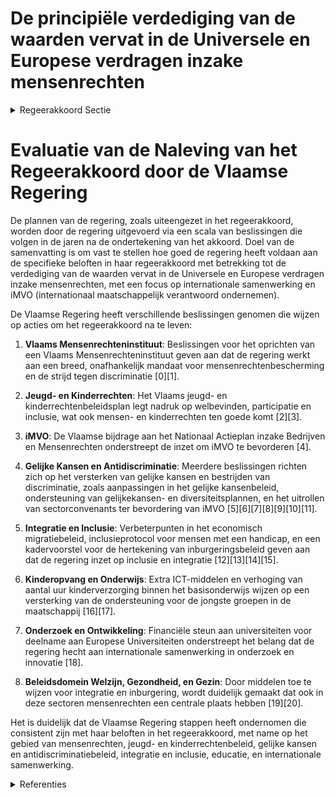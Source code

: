 # De principiële verdediging van de waarden vervat in de Universele en Europese verdragen inzake mensenrechten

<details>
        <summary>Regeerakkoord Sectie </summary>
        <p>4.9 De principiële verdediging van de waarden vervat in de Universele en Europese verdragen inzake mensenrechten Het Vlaams internationaal beleid mag niet waar-denvrij zijn. Vlaanderen zet daarom principieel en volop in op het respecteren van mensenrechten wat doordringt in alle facetten van het inter-nationaal beleid. Bij haar acties in het buitenland, draagt de Vlaamse regering dan ook actief de waarden vervat in de Universele en Europese verdragen inzake mensenrechten uit. De educatie en emancipatie van de vrouw biedt de sleutel tot (financiële) vrijheid. Door volop in te zetten op projecten die de gelijkheid tussen man en vrouw bevorderen en door te focussen op thema's zoals gendergelijkheid, seksuele opvoeding en educatie, genereert de Vlaamse Overheid met haar beleid rond ontwikkelingssamenwerking impact en succesvolle resultaten. Zij doet dit tevens in samenwerking met het Vlaams parlement waardoor de Vlaamse parlementaire diplo matie een onderdeel wordt van het internatio-naal beleid inzake mensen- en vrouwenrechten, meer bepaald door een plaats te geven aan de Vlaamse parlementaire activiteit binnen de Raad voor Europa, de internationale behoeder van mensenrechten, democratie en de rechtstaat. De Vlaamse regering zal tevens opbouwend mee werken aan de ontwikkeling van een Europees en internationaal kader inzake ondernemen en mensenrechten. Samen met FIT, en met de andere betrokken agentschappen en departementen, zet zij bedrijven ertoe aan om de mensenrechten te eerbiedigen en in te zetten op internationaal maatschappelijk verantwoord ondernemen of iMVO. Ook waardig werk in internationale productie- en distributieketens is daarbij een belangrijk aandachtspunt. Concreet houdt dit in dat Vlaanderen meewerkt aan de ontwikkeling van het internationaal en Europees kader rond bedrijven en mensenrechten, om een gelijk speelveld voor bedrijven te verzekeren. Bestaande middelen inzake handel en ontwikkelings-samenwerking, kunnen deels ingezet worden voor iMVO-beleid. De mogelijkheid om sectorconvenanten in Vlaanderen uit te rollen, naar analogie met de bestaande praktijk in Nederland, wordt geopend. </p>
        </details> 

# Evaluatie van de Naleving van het Regeerakkoord door de Vlaamse Regering

De plannen van de regering, zoals uiteengezet in het regeerakkoord, worden door de regering uitgevoerd via een scala van beslissingen die volgen in de jaren na de ondertekening van het akkoord. Doel van de samenvatting is om vast te stellen hoe goed de regering heeft voldaan aan de specifieke beloften in haar regeerakkoord met betrekking tot de verdediging van de waarden vervat in de Universele en Europese verdragen inzake mensenrechten, met een focus op internationale samenwerking en iMVO (internationaal maatschappelijk verantwoord ondernemen).

De Vlaamse Regering heeft verschillende beslissingen genomen die wijzen op acties om het regeerakkoord na te leven:

1. **Vlaams Mensenrechteninstituut**: Beslissingen voor het oprichten van een Vlaams Mensenrechteninstituut geven aan dat de regering werkt aan een breed, onafhankelijk mandaat voor mensenrechtenbescherming en de strijd tegen discriminatie \[0\]\[1\].

2. **Jeugd- en Kinderrechten**: Het Vlaams jeugd- en kinderrechtenbeleidsplan legt nadruk op welbevinden, participatie en inclusie, wat ook mensen- en kinderrechten ten goede komt \[2\]\[3\].

3. **iMVO**: De Vlaamse bijdrage aan het Nationaal Actieplan inzake Bedrijven en Mensenrechten onderstreept de inzet om iMVO te bevorderen \[4\].

4. **Gelijke Kansen en Antidiscriminatie**: Meerdere beslissingen richten zich op het versterken van gelijke kansen en bestrijden van discriminatie, zoals aanpassingen in het gelijke kansenbeleid, ondersteuning van gelijkekansen- en diversiteitsplannen, en het uitrollen van sectorconvenants ter bevordering van iMVO \[5\]\[6\]\[7\]\[8\]\[9\]\[10\]\[11\].

5. **Integratie en Inclusie**: Verbeterpunten in het economisch migratiebeleid, inclusieprotocol voor mensen met een handicap, en een kadervoorstel voor de hertekening van inburgeringsbeleid geven aan dat de regering inzet op inclusie en integratie \[12\]\[13\]\[14\]\[15\].

6. **Kinderopvang en Onderwijs**: Extra ICT-middelen en verhoging van aantal uur kinderverzorging binnen het basisonderwijs wijzen op een versterking van de ondersteuning voor de jongste groepen in de maatschappij \[16\]\[17\].

7. **Onderzoek en Ontwikkeling**: Financiële steun aan universiteiten voor deelname aan Europese Universiteiten onderstreept het belang dat de regering hecht aan internationale samenwerking in onderzoek en innovatie \[18\].

8. **Beleidsdomein Welzijn, Gezondheid, en Gezin**: Door middelen toe te wijzen voor integratie en inburgering, wordt duidelijk gemaakt dat ook in deze sectoren mensenrechten een centrale plaats hebben \[19\]\[20\].

Het is duidelijk dat de Vlaamse Regering stappen heeft ondernomen die consistent zijn met haar beloften in het regeerakkoord, met name op het gebied van mensenrechten, jeugd- en kinderrechtenbeleid, gelijke kansen en antidiscriminatiebeleid, integratie en inclusie, educatie, en internationale samenwerking.

<details>
        <summary> Referenties</summary>
        **[\[0\]](https://beslissingenvlaamseregering.vlaanderen.be/?search=Oprichtingsdecreet%20Vlaams%20Mensenrechteninstituut&dateOption=select&startDate=2022-03-25T09%3A00%3A00Z&endDate=2022-03-25T09%3A00%3A00Z)** : **(2022-03-25)** Oprichtingsdecreet Vlaams Mensenrechteninstituut 

**[\[1\]](https://beslissingenvlaamseregering.vlaanderen.be/?search=Oprichtingsdecreet%20Vlaams%20Mensenrechteninstituut&dateOption=select&startDate=2021-12-17T09%3A00%3A00Z&endDate=2021-12-17T09%3A00%3A00Z)** : **(2021-12-17)** Oprichtingsdecreet Vlaams Mensenrechteninstituut 

**[\[2\]](https://beslissingenvlaamseregering.vlaanderen.be/?search=Vlaams%20jeugd-%20en%20kinderrechtenbeleidsplan%3A%20vijf%20prioritaire%20doelstellingen&dateOption=select&startDate=2020-02-07T09%3A00%3A00Z&endDate=2020-02-07T09%3A00%3A00Z)** : **(2020-02-07)** Vlaams jeugd- en kinderrechtenbeleidsplan: vijf prioritaire doelstellingen 

**[\[3\]](https://beslissingenvlaamseregering.vlaanderen.be/?search=Vlaams%20jeugd-%20en%20kinderrechtenbeleidsplan%3A%20vijf%20prioritaire%20doelstellingen&dateOption=select&startDate=2020-03-13T09%3A00%3A00Z&endDate=2020-03-13T09%3A00%3A00Z)** : **(2020-03-13)** Vlaams jeugd- en kinderrechtenbeleidsplan: vijf prioritaire doelstellingen 

**[\[4\]](https://beslissingenvlaamseregering.vlaanderen.be/?search=Vlaamse%20bijdrage%20voor%20het%20tweede%20Nationaal%20Actieplan%20inzake%20Bedrijven%20en%20Mensenrechten&dateOption=select&startDate=2022-04-22T08%3A00%3A00Z&endDate=2022-04-22T08%3A00%3A00Z)** : **(2022-04-22)** Vlaamse bijdrage voor het tweede Nationaal Actieplan inzake Bedrijven en Mensenrechten 

**[\[5\]](https://beslissingenvlaamseregering.vlaanderen.be/?search=Uitvoeringsbesluit%20Kaderdecreet%20Vlaamse%20gelijkekansen-%20en%20gelijkebehandelingsbeleid&dateOption=select&startDate=2023-12-22T09%3A00%3A00Z&endDate=2023-12-22T09%3A00%3A00Z)** : **(2023-12-22)** Uitvoeringsbesluit Kaderdecreet Vlaamse gelijkekansen- en gelijkebehandelingsbeleid 

**[\[6\]](https://beslissingenvlaamseregering.vlaanderen.be/?search=Horizontaal%20Integratie-%20en%20Gelijke%20Kansenbeleidsplan%202020-2024%3A%20herverdelingsbesluit&dateOption=select&startDate=2020-10-23T08%3A00%3A00Z&endDate=2020-10-23T08%3A00%3A00Z)** : **(2020-10-23)** Horizontaal Integratie- en Gelijke Kansenbeleidsplan 2020-2024: herverdelingsbesluit 

**[\[7\]](https://beslissingenvlaamseregering.vlaanderen.be/?search=Bevordering%20en%20ondersteuning%20Gelijkekansen-%20en%20diversiteitsbeleid%20in%20de%20Vlaamse%20administratie%3A%20wijzigingsbesluit&dateOption=select&startDate=2023-12-22T09%3A00%3A00Z&endDate=2023-12-22T09%3A00%3A00Z)** : **(2023-12-22)** Bevordering en ondersteuning Gelijkekansen- en diversiteitsbeleid in de Vlaamse administratie: wijzigingsbesluit 

**[\[8\]](https://beslissingenvlaamseregering.vlaanderen.be/?search=Wijziging%20Gelijkekansendecreet%20rond%20vier%20thema%27s%3A%20antidiscriminatiebeleid%2C%20horizontaal%20gelijkekansenbeleid%2C%20erkenning%20partnerorganisaties%20en%20toegankelijkheid%20gebouwen&dateOption=select&startDate=2023-10-06T08%3A00%3A00Z&endDate=2023-10-06T08%3A00%3A00Z)** : **(2023-10-06)** Wijziging Gelijkekansendecreet rond vier thema's: antidiscriminatiebeleid, horizontaal gelijkekansenbeleid, erkenning partnerorganisaties en toegankelijkheid gebouwen 

**[\[9\]](https://beslissingenvlaamseregering.vlaanderen.be/?search=Wijziging%20gelijkekansendecreet%20rond%20vier%20thema%27s%3A%20antidiscriminatiebeleid%2C%20horizontaal%20gelijkekansenbeleid%2C%20erkenning%20partnerorganisaties%20en%20toegankelijkheid%20gebouwen&dateOption=select&startDate=2023-06-23T08%3A00%3A00Z&endDate=2023-06-23T08%3A00%3A00Z)** : **(2023-06-23)** Wijziging gelijkekansendecreet rond vier thema's: antidiscriminatiebeleid, horizontaal gelijkekansenbeleid, erkenning partnerorganisaties en toegankelijkheid gebouwen 

**[\[10\]](https://beslissingenvlaamseregering.vlaanderen.be/?search=Uitbreiding%20reikwijdte%20bescherming%20tegen%20ontslag%20of%20andere%20nadelige%20maatregelen%3A%20wijzigingsdecreet&dateOption=select&startDate=2020-06-05T08%3A00%3A00Z&endDate=2020-06-05T08%3A00%3A00Z)** : **(2020-06-05)** Uitbreiding reikwijdte bescherming tegen ontslag of andere nadelige maatregelen: wijzigingsdecreet 

**[\[11\]](https://beslissingenvlaamseregering.vlaanderen.be/?search=Wijziging%20Gelijkekansendecreet%20rond%20vier%20thema%27s%3A%20antidiscriminatiebeleid%2C%20horizontaal%20gelijkekansenbeleid%2C%20erkenning%20partnerorganisaties%20en%20toegankelijkheid%20gebouwen&dateOption=select&startDate=2023-12-15T09%3A00%3A00Z&endDate=2023-12-15T09%3A00%3A00Z)** : **(2023-12-15)** Wijziging Gelijkekansendecreet rond vier thema's: antidiscriminatiebeleid, horizontaal gelijkekansenbeleid, erkenning partnerorganisaties en toegankelijkheid gebouwen 

**[\[12\]](https://beslissingenvlaamseregering.vlaanderen.be/?search=Uitvoeren%20verbeterpunten%20economisch%20migratiebreleid&dateOption=select&startDate=2023-07-14T08%3A00%3A00Z&endDate=2023-07-14T08%3A00%3A00Z)** : **(2023-07-14)** Uitvoeren verbeterpunten economisch migratiebreleid 

**[\[13\]](https://beslissingenvlaamseregering.vlaanderen.be/?search=Uitvoeren%20verbeterpunten%20economisch%20migratiebreleid&dateOption=select&startDate=2023-12-15T09%3A00%3A00Z&endDate=2023-12-15T09%3A00%3A00Z)** : **(2023-12-15)** Uitvoeren verbeterpunten economisch migratiebreleid 

**[\[14\]](https://beslissingenvlaamseregering.vlaanderen.be/?search=Wijziging%20integratie-%20en%20inburgeringsdecreet&dateOption=select&startDate=2021-02-26T09%3A00%3A00Z&endDate=2021-02-26T09%3A00%3A00Z)** : **(2021-02-26)** Wijziging integratie- en inburgeringsdecreet 

**[\[15\]](https://beslissingenvlaamseregering.vlaanderen.be/?search=Internationale%20beurzenprogramma%20voor%20topstudenten&dateOption=select&startDate=2021-12-17T09%3A00%3A00Z&endDate=2021-12-17T09%3A00%3A00Z)** : **(2021-12-17)** Internationale beurzenprogramma voor topstudenten 

**[\[16\]](https://beslissingenvlaamseregering.vlaanderen.be/?search=Plan%20Vlaamse%20Veerkracht%3A%20Toekenning%20extra%20ICT-middelen%20en%20verhoging%20aantal%20uur%20kinderverzorging&dateOption=select&startDate=2021-11-12T09%3A00%3A00Z&endDate=2021-11-12T09%3A00%3A00Z)** : **(2021-11-12)** Plan Vlaamse Veerkracht: Toekenning extra ICT-middelen en verhoging aantal uur kinderverzorging 

**[\[17\]](https://beslissingenvlaamseregering.vlaanderen.be/?search=Plan%20Vlaamse%20Veerkracht%3A%20Toekenning%20extra%20ICT-middelen%20en%20verhoging%20aantal%20uur%20kinderverzorging&dateOption=select&startDate=2021-09-17T08%3A00%3A00Z&endDate=2021-09-17T08%3A00%3A00Z)** : **(2021-09-17)** Plan Vlaamse Veerkracht: Toekenning extra ICT-middelen en verhoging aantal uur kinderverzorging 

**[\[18\]](https://beslissingenvlaamseregering.vlaanderen.be/?search=4%2C78%20miljoen%20euro%20projectsubsidie%20aan%20Vlaamse%20universiteiten%20ter%20ondersteuning%20deelname%20aan%20de%20Europese%20Universiteiten&dateOption=select&startDate=2021-12-17T09%3A00%3A00Z&endDate=2021-12-17T09%3A00%3A00Z)** : **(2021-12-17)** 4,78 miljoen euro projectsubsidie aan Vlaamse universiteiten ter ondersteuning deelname aan de Europese Universiteiten 

**[\[19\]](https://beslissingenvlaamseregering.vlaanderen.be/?search=Plan%20Vlaamse%20Veerkracht%3A%20toewijzing%20middelen%20%27Iedereen%20Digitaal%27&dateOption=select&startDate=2021-07-16T06%3A00%3A00Z&endDate=2021-07-16T06%3A00%3A00Z)** : **(2021-07-16)** Plan Vlaamse Veerkracht: toewijzing middelen 'Iedereen Digitaal' 

**[\[20\]](https://beslissingenvlaamseregering.vlaanderen.be/?search=Convenant%20tussen%20de%20Vlaamse%20Gemeenschap%2C%20het%20Brussels%20Hoofdstedelijk%20Gewest%20en%20de%20Vlaamse%20Gemeenschapscommissie%20betreffende%20tewerkstelling%20en%20kinderopvang&dateOption=select&startDate=2023-10-13T08%3A00%3A00Z&endDate=2023-10-13T08%3A00%3A00Z)** : **(2023-10-13)** Convenant tussen de Vlaamse Gemeenschap, het Brussels Hoofdstedelijk Gewest en de Vlaamse Gemeenschapscommissie betreffende tewerkstelling en kinderopvang 
        </details> 

